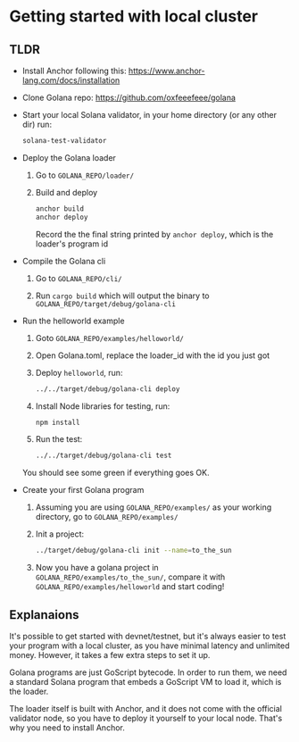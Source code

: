 # Getting started with local cluster

## TLDR

- Install Anchor following this: <https://www.anchor-lang.com/docs/installation>

- Clone Golana repo: <https://github.com/oxfeeefeee/golana>

- Start your local Solana validator, in your home directory (or any other dir) run:

    ```bash
    solana-test-validator
    ```

- Deploy the Golana loader

    1. Go to `GOLANA_REPO/loader/`

    2. Build and deploy

        ```bash
        anchor build
        anchor deploy
        ```

        Record the the final string printed by `anchor deploy`, which is the loader's program id

- Compile the Golana cli

    1. Go to `GOLANA_REPO/cli/`

    2. Run `cargo build` which will output the binary to `GOLANA_REPO/target/debug/golana-cli`

- Run the helloworld example

    1. Goto `GOLANA_REPO/examples/helloworld/`

    2. Open Golana.toml, replace the loader_id with the id you just got

    3. Deploy `helloworld`, run:

        ```bash
        ../../target/debug/golana-cli deploy
        ```

    4. Install Node libraries for testing, run:

        ```bash
        npm install
        ```

    5. Run the test:

        ```bash
        ../../target/debug/golana-cli test
        ```

    You should see some green if everything goes OK.

- Create your first Golana program

    1. Assuming you are using `GOLANA_REPO/examples/` as your working directory, go to `GOLANA_REPO/examples/`

    2. Init a project:

        ```bash
        ../target/debug/golana-cli init --name=to_the_sun
        ```

    3. Now you have a golana project in `GOLANA_REPO/examples/to_the_sun/`, compare it with `GOLANA_REPO/examples/helloworld` and start coding!

## Explanaions

It's possible to get started with devnet/testnet, but it's always easier to test your program with a local cluster, as you have minimal latency and unlimited money. However, it takes a few extra steps to set it up.

Golana programs are just GoScript bytecode. In order to run them, we need a standard Solana program that embeds a GoScript VM to load it, which is the loader.

The loader itself is built with Anchor, and it does not come with the official validator node, so you have to deploy it yourself to your local node. That's why you need to install Anchor.
